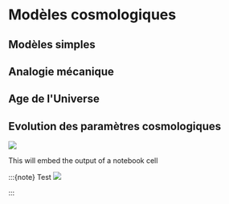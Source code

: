 Modèles cosmologiques
=======================


Modèles simples
---------------




Analogie mécanique
-------------------






Age de l'Universe
------------------




Evolution des paramètres cosmologiques
------------------------------------



![](#omegas) 


This will embed the output of a notebook cell

:::{note} Test
![](#om-slider)

:::





